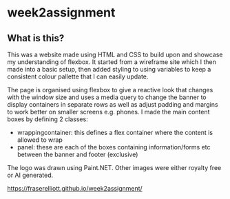 # week2assignment

## What is this?

This was a website made using HTML and CSS to build upon and showcase my understanding of flexbox. It started from a wireframe site which I then made into a basic setup, then added styling to using variables to keep a consistent colour pallette that I can easily update.

The page is organised using flexbox to give a reactive look that changes with the window size and uses a media query to change the banner to display containers in separate rows as well as adjust padding and margins to work better on smaller screens e.g. phones. I made the main content boxes by defining 2 classes:
- wrappingcontainer: this defines a flex container where the content is allowed to wrap
- panel: these are each of the boxes containing information/forms etc between the banner and footer (exclusive)

The logo was drawn using Paint.NET. Other images were either royalty free or AI generated.

https://fraserelliott.github.io/week2assignment/
